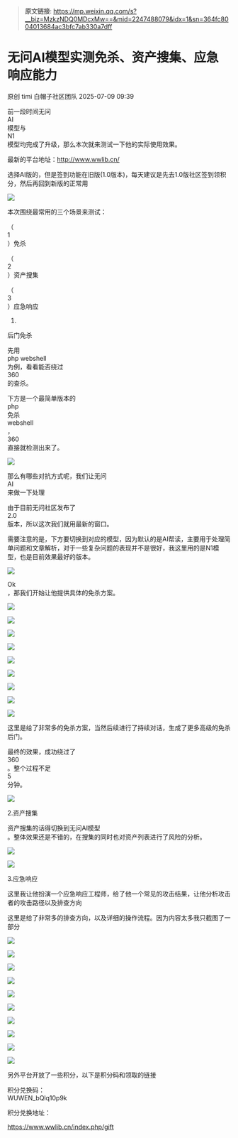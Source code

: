 > **原文链接**: https://mp.weixin.qq.com/s?__biz=MzkzNDQ0MDcxMw==&mid=2247488079&idx=1&sn=364fc8004013684ac3bfc7ab330a7dff

#  无问AI模型实测免杀、资产搜集、应急响应能力  
原创 timi  白帽子社区团队   2025-07-09 09:39  
  
前一段时间无问  
AI  
模型与  
N1  
模型均完成了升级，那么本次就来测试一下他的实际使用效果。  
  
最新的平台地址：http://www.wwlib.cn/  
  
选择AI版的，但是签到功能在旧版(1.0版本)，每天建议是先去1.0版社区签到领积分，然后再回到新版的正常用  
  
![](https://mmbiz.qpic.cn/sz_mmbiz_png/DK5OZOOglM6kQHUgYxKSYODqib9Kqvl5wMYvH9cHgvs4zCgtymT6JyjTkUXviaQmIDd4VPzRzxPFck24HhmJkHYg/640?wx_fmt=png&from=appmsg "")  
  
  
本次围绕最常用的三个场景来测试：  
  
（  
1  
）免杀  
  
（  
2  
）资产搜集  
  
（  
3  
）应急响应  
  
1.  
后门免杀  
  
先用  
php webshell  
为例，看看能否绕过  
360  
的查杀。  
  
下方是一个最简单版本的  
php  
免杀  
webshell  
，  
360  
直接就检测出来了。  
  
![](https://mmbiz.qpic.cn/sz_mmbiz_png/DK5OZOOglM6kQHUgYxKSYODqib9Kqvl5wQnZdMOk6HaibibO1ia5pibrQydwuYExPwhE7jrc0jJpxQfNujwrMFaAQ0g/640?wx_fmt=png&from=appmsg "")  
  
  
那么有哪些对抗方式呢，我们让无问  
AI  
来做一下处理  
  
由于目前无问社区发布了  
2.0  
版本，所以这次我们就用最新的窗口。  
  
需要注意的是，下方要切换到对应的模型，因为默认的是AI帮读，主要用于处理简单问题和文章解析，对于一些复杂问题的表现并不是很好，我这里用的是N1模型，也是目前效果最好的版本。  
  
![](https://mmbiz.qpic.cn/sz_mmbiz_png/DK5OZOOglM6kQHUgYxKSYODqib9Kqvl5wbFzgcYXQMyWJNgBq0GVSk2MOVmBoNoicXtqWrJKpbdq7N4s3FuibHWqA/640?wx_fmt=png&from=appmsg "")  
  
Ok  
，那我们开始让他提供具体的免杀方案。  
  
![](https://mmbiz.qpic.cn/sz_mmbiz_png/DK5OZOOglM6kQHUgYxKSYODqib9Kqvl5w77UicSjibG0JcgSbv7MhC47u86uUARJ2ZTzfFRnibcL0Konzh5PjxOEdw/640?wx_fmt=png&from=appmsg "")  
  
![](https://mmbiz.qpic.cn/sz_mmbiz_png/DK5OZOOglM6kQHUgYxKSYODqib9Kqvl5wxCJFIKsUHKc5yrUEqDqDQh5k2ZPTd38uicV6wyuBbeM5HtFYZaHLkKg/640?wx_fmt=png&from=appmsg "")  
  
![](https://mmbiz.qpic.cn/sz_mmbiz_png/DK5OZOOglM6kQHUgYxKSYODqib9Kqvl5wGBtRZsYYzuJibicF8icNpV5h3B7wUbEqqGkeXhnPE8QyJUAXx7vDl3xSg/640?wx_fmt=png&from=appmsg "")  
  
![](https://mmbiz.qpic.cn/sz_mmbiz_png/DK5OZOOglM6kQHUgYxKSYODqib9Kqvl5wIcpwhUM2FerW5lF0C3ZeJFzWU1yrCwibySTZtT2JMaKkZaRu2MfnOtA/640?wx_fmt=png&from=appmsg "")  
  
![](https://mmbiz.qpic.cn/sz_mmbiz_png/DK5OZOOglM6kQHUgYxKSYODqib9Kqvl5wmWChKa9FD2dYFec6xdmq5cRj3egRtYof862RDrMiaLAh4ict7tLAwnZQ/640?wx_fmt=png&from=appmsg "")  
  
![](https://mmbiz.qpic.cn/sz_mmbiz_png/DK5OZOOglM6kQHUgYxKSYODqib9Kqvl5wkwVOIqO5ulSq3Yd4Fk8VGDZCVicxtxQCIg97NFLQTYZMe5vWRdKG6JA/640?wx_fmt=png&from=appmsg "")  
  
![](https://mmbiz.qpic.cn/sz_mmbiz_png/DK5OZOOglM6kQHUgYxKSYODqib9Kqvl5w4m8mXA2KOetqbuOUhnmd6ibGUUfpvEAOiblYyDmKF1ZNsXjWianQKLmTg/640?wx_fmt=png&from=appmsg "")  
  
![](https://mmbiz.qpic.cn/sz_mmbiz_png/DK5OZOOglM6kQHUgYxKSYODqib9Kqvl5wde0V6jibJ6mS6SFJLzpVFUPxY3y5qbRNWcfVJM4ajtlc0B7CKHiaSAAg/640?wx_fmt=png&from=appmsg "")  
  
![](https://mmbiz.qpic.cn/sz_mmbiz_png/DK5OZOOglM6kQHUgYxKSYODqib9Kqvl5wzlZJGYZPrncvNWvGF7dEG8y0dJ9mV0Xr4iaibWnbpkkssxIdEuKW63Og/640?wx_fmt=png&from=appmsg "")  
  
这里是给了非常多的免杀方案，当然后续进行了持续对话，生成了更多高级的免杀后门。  
  
最终的效果，成功绕过了  
360  
。整个过程不足  
5  
分钟。  
  
![](https://mmbiz.qpic.cn/sz_mmbiz_png/DK5OZOOglM6kQHUgYxKSYODqib9Kqvl5w1eNrCdYehrbmTIiaEeOJbkmd0pzBPlpjRfTLh5BRlKe7E6icag9tCRpg/640?wx_fmt=png&from=appmsg "")  
  
2.资产搜集  
  
资产搜集的话得切换到无问AI模型  
。整体效果还是不错的，在搜集的同时也对资产列表进行了风险的分析。  
  
![](https://mmbiz.qpic.cn/sz_mmbiz_png/DK5OZOOglM6kQHUgYxKSYODqib9Kqvl5wtGib8GLuQcjfQnpiap3ygBzR2zaW0LuTtArGMAJRlWZSCWODpb8y8cWQ/640?wx_fmt=png&from=appmsg "")  
  
![](https://mmbiz.qpic.cn/sz_mmbiz_png/DK5OZOOglM6kQHUgYxKSYODqib9Kqvl5wPiafcj3hcVZE6X46zeoqxNU5hqCTCicaRg8bzpQbjAyg7vl3L315ZDQQ/640?wx_fmt=png&from=appmsg "")  
  
  
3.应急响应  
  
这里我让他扮演一个应急响应工程师，给了他一个常见的攻击结果，让他分析攻击者的攻击路径以及排查方向  
  
这里是给了非常多的排查方向，以及详细的操作流程。因为内容太多我只截图了一部分  
  
![](https://mmbiz.qpic.cn/sz_mmbiz_png/DK5OZOOglM6kQHUgYxKSYODqib9Kqvl5wny2wQZT1QiaHJmEYibh3jT7eY7riaDeca9GRIibN9B3GKdiaHcTBoTZvSkg/640?wx_fmt=png&from=appmsg "")  
  
![](https://mmbiz.qpic.cn/sz_mmbiz_png/DK5OZOOglM6kQHUgYxKSYODqib9Kqvl5wPkUflfTwqzAo99xdqHFtDngouq331FyTiabk9EO3rRwukefAEy3GX5g/640?wx_fmt=png&from=appmsg "")  
  
  
![](https://mmbiz.qpic.cn/sz_mmbiz_png/DK5OZOOglM6kQHUgYxKSYODqib9Kqvl5wqmg1vZxYTgxL9lyibqkBwPibceJcV5Nwict2SXgib4hsm4g9O2w3NYg88w/640?wx_fmt=png&from=appmsg "")  
  
![](https://mmbiz.qpic.cn/sz_mmbiz_png/DK5OZOOglM6kQHUgYxKSYODqib9Kqvl5wYojsmm1R8NibuMIDn2onibphpzTDfria7KDYGsu8abbJQ0ZY6RLVe2iaGw/640?wx_fmt=png&from=appmsg "")  
  
![](https://mmbiz.qpic.cn/sz_mmbiz_png/DK5OZOOglM6kQHUgYxKSYODqib9Kqvl5wibWI70ZkicmRnss5xJ9ribfDjHE3PuVFKKHckLwxuKfGtsYdgicCmUsDDw/640?wx_fmt=png&from=appmsg "")  
  
![](https://mmbiz.qpic.cn/sz_mmbiz_png/DK5OZOOglM6kQHUgYxKSYODqib9Kqvl5wiarSD3iaAsadRrRHuczdQhyicsTZ3icu6zgANg7IfyIk6Uo2Oznib6PvjLA/640?wx_fmt=png&from=appmsg "")  
  
![](https://mmbiz.qpic.cn/sz_mmbiz_png/DK5OZOOglM6kQHUgYxKSYODqib9Kqvl5wy9IqRBU5AfyRDZMNpfKiaJFvmgOsmHicmicVO6nqQNC5QQaS50Hz4DH9w/640?wx_fmt=png&from=appmsg "")  
  
![](https://mmbiz.qpic.cn/sz_mmbiz_png/DK5OZOOglM6kQHUgYxKSYODqib9Kqvl5wUU9GzFJl4CP3TbdO6Oczgsy0Kuzice3OSey9b2eRXKzbh4gGIicQs5Ig/640?wx_fmt=png&from=appmsg "")  
  
![](https://mmbiz.qpic.cn/sz_mmbiz_png/DK5OZOOglM6kQHUgYxKSYODqib9Kqvl5wUU9GzFJl4CP3TbdO6Oczgsy0Kuzice3OSey9b2eRXKzbh4gGIicQs5Ig/640?wx_fmt=png&from=appmsg "")  
  
![](https://mmbiz.qpic.cn/sz_mmbiz_png/DK5OZOOglM6kQHUgYxKSYODqib9Kqvl5wtLW8ex8P9bv7ichuDYTdrBIp4ndQFgAWrMhaTjibuOjymB4o2BbzCF8g/640?wx_fmt=png&from=appmsg "")  
  
  
另外平台开放了一些积分，以下是积分码和领取的链接  
  
积分兑换码：  
WUWEN_bQlq10p9k  
  
积分兑换地址：  
  
https://www.wwlib.cn/index.php/gift  
  
  
